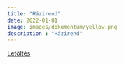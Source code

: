```yaml
---
title: "Házirend"
date: 2022-01-01
image: images/dokumentum/yellow.png
description : "Házirend"
---
```


[Letöltés](/pdfs/dokumentum/HAZIREND038497_0.pdf)
